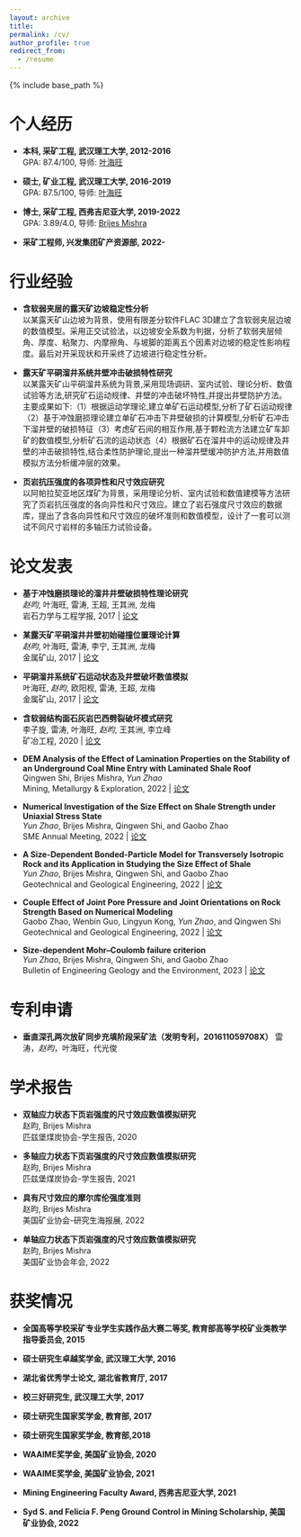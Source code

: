 ```yaml
---
layout: archive
title:
permalink: /cv/
author_profile: true
redirect_from:
  - /resume
---
```


{% include base_path %}

个人经历
======
* **本科, 采矿工程, 武汉理工大学, 2012-2016**  
  GPA: 87.4/100, 导师: [叶海旺](http://sree.whut.edu.cn/yjsjy/dsdw/202201/t20220131_868105.shtml)  

* **硕士, 矿业工程, 武汉理工大学, 2016-2019**  
  GPA: 87.5/100, 导师: [叶海旺](http://sree.whut.edu.cn/yjsjy/dsdw/202201/t20220131_868105.shtml)  
  
* **博士, 采矿工程, 西弗吉尼亚大学, 2019-2022**  
  GPA: 3.89/4.0, 导师: [Brijes Mishra](https://faculty.utah.edu/u6040186-BRIJES_MISHRA/hm/index.hml)
  
* **采矿工程师, 兴发集团矿产资源部, 2022-**  

行业经验
======
* **含软弱夹层的露天矿边坡稳定性分析**   
  以某露天矿山边坡为背景，使用有限差分软件FLAC 3D建立了含软弱夹层边坡的数值模型。采用正交试验法，以边坡安全系数为判据，分析了软弱夹层倾角、厚度、粘聚力、内摩擦角、与坡脚的距离五个因素对边坡的稳定性影响程度。最后对开采现状和开采终了边坡进行稳定性分析。

* **露天矿平硐溜井系统井壁冲击破损特性研究**   
  以某露天矿山平硐溜井系统为背景,采用现场调研、室内试验、理论分析、数值试验等方法,研究矿石运动规律、井壁的冲击破坏特性,并提出井壁防护方法。主要成果如下:（1）根据运动学理论,建立单矿石运动模型,分析了矿石运动规律（2）基于冲蚀磨损理论建立单矿石冲击下井壁破损的计算模型,分析矿石冲击下溜井壁的破损特征（3）考虑矿石间的相互作用,基于颗粒流方法建立矿车卸矿的数值模型,分析矿石流的运动状态（4）根据矿石在溜井中的运动规律及井壁的冲击破损特性,结合柔性防护理论,提出一种溜井壁缓冲防护方法,并用数值模拟方法分析缓冲层的效果。
  
* **页岩抗压强度的各项异性和尺寸效应研究**  
  以阿帕拉契亚地区煤矿为背景，采用理论分析、室内试验和数值建模等方法研究了页岩抗压强度的各向异性和尺寸效应。建立了岩石强度尺寸效应的数据库，提出了含各向异性和尺寸效应的破坏准则和数值模型，设计了一套可以测试不同尺寸岩样的多轴压力试验设备。
  
论文发表
======
* **基于冲蚀磨损理论的溜井井壁破损特性理论研究**  
  *赵昀*, 叶海旺, 雷涛, 王超, 王其洲, 龙梅  
  岩石力学与工程学报, 2017 | [论文](http://cloud-yunzhao.github.io/files/Paper1.pdf)
 
* **某露天矿平硐溜井井壁初始碰撞位置理论计算**  
  *赵昀*, 叶海旺, 雷涛, 李宁, 王其洲, 龙梅  
  金属矿山, 2017 | [论文](http://cloud-yunzhao.github.io/files/Paper2.pdf)
 
* **平硐溜井系统矿石运动状态及井壁破坏数值模拟**  
  叶海旺, *赵昀*, 欧阳枧, 雷涛, 王超, 龙梅   
  金属矿山, 2017 | [论文](http://cloud-yunzhao.github.io/files/Paper3.pdf)
  
* **含软弱结构面石灰岩巴西劈裂破坏模式研究**  
  李子旋, 雷涛, 叶海旺, *赵昀*, 王其洲, 李立峰  
  矿冶工程, 2020 | [论文](http://cloud-yunzhao.github.io/files/Paper4.pdf)

* **DEM Analysis of the Effect of Lamination Properties on the Stability of an Underground Coal Mine Entry with Laminated Shale Roof**  
  Qingwen Shi, Brijes Mishra, *Yun Zhao*  
  Mining, Metallurgy & Exploration, 2022 | [论文](http://cloud-yunzhao.github.io/files/Paper5.pdf)

* **Numerical Investigation of the Size Effect on Shale Strength under Uniaxial Stress State**  
  *Yun Zhao*, Brijes Mishra, Qingwen Shi, and Gaobo Zhao  
  SME Annual Meeting, 2022 | [论文](http://cloud-yunzhao.github.io/files/Conferencepaper1.pdf)
  
* **A Size-Dependent Bonded-Particle Model for Transversely Isotropic Rock and its Application in Studying the Size Effect of Shale**  
  *Yun Zhao*, Brijes Mishra, Qingwen Shi, and Gaobo Zhao  
  Geotechnical and Geological Engineering, 2022 | [论文](http://cloud-yunzhao.github.io/files/Paper6.pdf)
 
* **Couple Effect of Joint Pore Pressure and Joint Orientations on Rock Strength Based on Numerical Modeling**  
  Gaobo Zhao, Wenbin Guo, Lingyun Kong, *Yun Zhao*, and Qingwen Shi  
  Geotechnical and Geological Engineering, 2022 | [论文](http://cloud-yunzhao.github.io/files/Paper7.pdf)

* **Size-dependent Mohr–Coulomb failure criterion**  
  *Yun Zhao*, Brijes Mishra, Qingwen Shi, and Gaobo Zhao  
  Bulletin of Engineering Geology and the Environment, 2023 | [论文](http://cloud-yunzhao.github.io/files/Paper8.pdf)
 
专利申请
======
* **垂直深孔两次放矿同步充填阶段采矿法（发明专利，201611059708X）**
  雷涛，*赵昀*，叶海旺，代光俊 
  
学术报告
======
* **双轴应力状态下页岩强度的尺寸效应数值模拟研究**  
  赵昀, Brijes Mishra  
  匹兹堡煤炭协会-学生报告, 2020

* **多轴应力状态下页岩强度的尺寸效应数值模拟研究**  
  赵昀, Brijes Mishra  
  匹兹堡煤炭协会-学生报告, 2021 

* **具有尺寸效应的摩尔库伦强度准则**  
  赵昀, Brijes Mishra  
  美国矿业协会-研究生海报展, 2022
 
* **单轴应力状态下页岩强度的尺寸效应数值模拟研究**  
  赵昀, Brijes Mishra  
  美国矿业协会年会, 2022
  
获奖情况
======
* **全国高等学校采矿专业学生实践作品大赛二等奖, 教育部高等学校矿业类教学指导委员会, 2015**

* **硕士研究生卓越奖学金, 武汉理工大学, 2016**

* **湖北省优秀学士论文, 湖北省教育厅, 2017**

* **校三好研究生, 武汉理工大学, 2017**

* **硕士研究生国家奖学金, 教育部, 2017**

* **硕士研究生国家奖学金, 教育部,2018**

* **WAAIME奖学金, 美国矿业协会, 2020**

* **WAAIME奖学金, 美国矿业协会, 2021**

* **Mining Engineering Faculty Award, 西弗吉尼亚大学, 2021**

* **Syd S. and Felicia F. Peng Ground Control in Mining Scholarship, 美国矿业协会, 2022**
